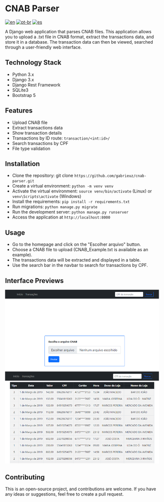 # CNAB Parser

[![en](https://img.shields.io/badge/lang-en-red.svg)](README.md)
[![pt-br](https://img.shields.io/badge/lang-pt--br-green.svg)](README.pt-br.md)
[![es](https://img.shields.io/badge/lang-es-yellow.svg)](README.es.md)

A Django web application that parses CNAB files. This application allows you to upload a .txt file in CNAB format, extract the transactions data, and store it in a database. The transaction data can then be viewed, searched through a user-friendly web interface.

## Technology Stack
- Python 3.x
- Django 3.x
- Django Rest Framework
- SQLite3
- Bootstrap 5

## Features

- Upload CNAB file
- Extract transactions data
- Show transaction details
- Transactions by ID route: `transaction/<int:id>/`
- Search transactions by CPF
- File type validation

## Installation
- Clone the repository: git clone `https://github.com/gabrieuz/cnab-parser.git`
- Create a virtual environment: `python -m venv venv`
- Activate the virtual environment: `source venv/bin/activate` (Linux) or `venv\Scripts\activate` (Windows)
- Install the requirements: `pip install -r requirements.txt`
- Run migrations: `python manage.py migrate`
- Run the development server: `python manage.py runserver`
- Access the application at `http://localhost:8000`

## Usage
- Go to the homepage and click on the "Escolher arquivo" button.
- Choose a CNAB file to upload (CNAB_Example.txt is available as an example).
- The transactions data will be extracted and displayed in a table.
- Use the search bar in the navbar to search for transactions by CPF.

## Interface Previews
![Interface preview 1](preview1.png)
![Interface preview 2](preview2.png)

## Contributing
This is an open-source project, and contributions are welcome. If you have any ideas or suggestions, feel free to create a pull request.
